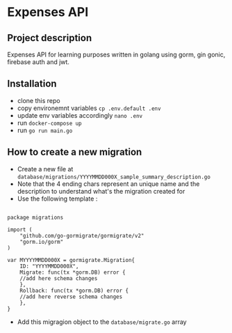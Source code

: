 # Expenses API

## Project description
Expenses API for learning purposes written in golang using gorm, gin gonic, firebase auth and jwt.

## Installation
- clone this repo
- copy environemnt variables `cp .env.default .env`
- update env variables accordingly `nano .env`
- run `docker-compose up`
- run `go run main.go`

## How to create a new migration
- Create a new file at `database/migrations/YYYYMMDD000X_sample_summary_description.go`
- Note that the 4 ending chars represent an unique name and the description to understand what's the migration created for
- Use the following template :

```

package migrations

import (
	"github.com/go-gormigrate/gormigrate/v2"
	"gorm.io/gorm"
)

var MYYYYMMDD000X = gormigrate.Migration{
	ID: "YYYYMMDD000X",
	Migrate: func(tx *gorm.DB) error {
    //add here schema changes
	},
	Rollback: func(tx *gorm.DB) error {
    //add here reverse schema changes
	},
}

```
- Add this migragion object to the `database/migrate.go` array
